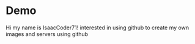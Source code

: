 # Demo
Hi my name is IsaacCoder71!  interested in using github to create my own images and servers using github
